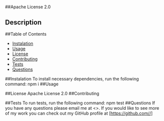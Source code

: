 # 
  ##Apache License 2.0
  ## Description 
  
  ##Table of Contents
  * [Instalation](#Instalation)
  * [Usage](#Usage)
  * [License](#License)
  * [Contributing](#Contributing)
  * [Tests](#Tests)
  * [Questions](#Questions)
  

##Instalation
To install necessary dependencies, run the following command:
  npm i
##Usage
  
##License
  Apache License 2.0
##Contributing
  
##Tests
To run tests, run the following command:
  npm test
##Questions
If you have any questions please email me at <>. If you would like to see more of my work you can check out my GitHub profile at [https://github.com//]

